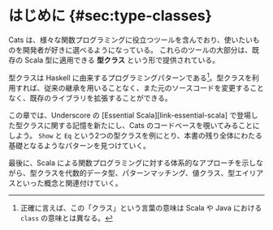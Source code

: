 # はじめに {#sec:type-classes}

Cats は、様々な関数プログラミングに役立つツールを含んでおり、使いたいものを開発者が好きに選べるようになっている。
これらのツールの大部分は、既存の Scala 型に適用できる **型クラス** という形で提供されている。

型クラスは Haskell に由来するプログラミングパターンである[^type-class-defn]。型クラスを利用すれば、従来の継承を用いることなく、また元のソースコードを変更することなく、既存のライブラリを拡張することができる。

<!--

-->

この章では、Underscore の [Essential Scala][link-essential-scala] で登場した型クラスに関する記憶を新たにし、Cats のコードベースを覗いてみることにしよう。
`Show` と `Eq` という2つの型クラスを例にとり、本書の残り全体にわたる基礎となるようなパターンを見つけていく。

最後に、Scala による関数プログラミングに対する体系的なアプローチを示しながら、型クラスを代数的データ型、パターンマッチング、値クラス、型エイリアスといった概念と関連付けていく。

[^type-class-defn]: 正確に言えば、この「クラス」という言葉の意味は Scala や Java における `class` の意味とは異なる。
